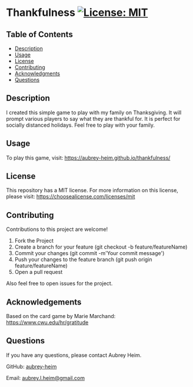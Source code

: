 # Thankfulness [![License: MIT](https://img.shields.io/badge/License-MIT-yellow.svg)](https://opensource.org/licenses/MIT)

## Table of Contents
* [Description](#description)
* [Usage](#usage)
* [License](#license)
* [Contributing](#contributing)
* [Acknowledgments](#acknowledgments)
* [Questions](#questions)
    
## Description
I created this simple game to play with my family on Thanksgiving. It will prompt various players to say what they are thankful for. It is perfect for socially distanced holidays. Feel free to play with your family.

## Usage
To play this game, visit: https://aubrey-heim.github.io/thankfulness/

## License
This repository has a MIT license. For more information on this license, please visit: https://choosealicense.com/licenses/mit     

## Contributing
Contributions to this project are welcome!
<ol>
    <li>Fork the Project</li>
    <li>Create a branch for your feature (git checkout -b feature/featureName)</li>
    <li>Commit your changes (git commit -m'Your commit message')</li>
    <li>Push your changes to the feature branch (git push origin feature/featureName)</li>
    <li>Open a pull request</li>
</ol>

Also feel free to open issues for the project.

## Acknowledgements
Based on the card game by Marie Marchand: https://www.cwu.edu/hr/gratitude

## Questions
If you have any questions, please contact Aubrey Heim.

GitHub: [aubrey-heim](https://github.com/aubrey-heim)

Email: [aubrey.l.heim@gmail.com](mailto:aubrey.l.heim@gmail.com)

